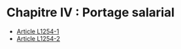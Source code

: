# Chapitre IV : Portage salarial

* [Article L1254-1](./LEGIARTI000030442360.md)
* [Article L1254-2](./LEGIARTI000030442346.md)

